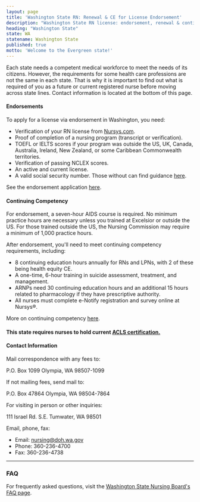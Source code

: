 ```yaml
---
layout: page
title: 'Washington State RN: Renewal & CE for License Endorsement'
description: "Washington State RN license: endorsement, renewal & continuing education explained. Stay updated & fulfill nursing license requirements."
heading: "Washington State"
state: WA
statename: Washington State
published: true
motto: 'Welcome to the Evergreen state!'
---
```


Each state needs a competent medical workforce to meet the needs of its citizens. However, the requirements for some health care professions are not the same in each state. That is why it is important to find out what is required of you as a future or current registered nurse before moving across state lines. Contact information is located at the bottom of this page.

#### Endorsements

To apply for a license via endorsement in Washington, you need:

* Verification of your RN license from [Nursys.com](https://www.nursys.com/).
* Proof of completion of a nursing program (transcript or verification).
* TOEFL or IELTS scores if your program was outside the US, UK, Canada, Australia, Ireland, New Zealand, or some Caribbean Commonwealth territories.
* Verification of passing NCLEX scores.
* An active and current license.
* A valid social security number. Those without can find guidance [here](https://doh.wa.gov/sites/default/files/legacy/Documents/Pubs//677028.pdf).

See the endorsement application [here](https://doh.wa.gov/sites/default/files/legacy/Documents/Pubs/667039.pdf).

#### Continuing Competency

For endorsement, a seven-hour AIDS course is required. No minimum practice hours are necessary unless you trained at Excelsior or outside the US. For those trained outside the US, the Nursing Commission may require a minimum of 1,000 practice hours.

After endorsement, you'll need to meet continuing competency requirements, including:
* 8 continuing education hours annually for RNs and LPNs, with 2 of these being health equity CE.
* A one-time, 6-hour training in suicide assessment, treatment, and management.
* ARNPs need 30 continuing education hours and an additional 15 hours related to pharmacology if they have prescriptive authority.
* All nurses must complete e-Notify registration and survey online at Nursys®.

More on continuing competency [here](https://doh.wa.gov/sites/default/files/legacy/Documents/Mtgs/2011//20110520-MN-NCQAC-CC.pdf).

#### This state requires nurses to hold current [ACLS certification.](https://www.acls.net/washington-acls-pals-bls)

#### Contact Information

Mail correspondence with any fees to:

P.O. Box 1099
Olympia, WA 98507-1099

If not mailing fees, send mail to:

P.O. Box 47864
Olympia, WA 98504-7864

For visiting in person or other inquiries:

111 Israel Rd. S.E.
Tumwater, WA
98501

Email, phone, fax:

* Email: <nursing@doh.wa.gov>
* Phone: 360-236-4700
* Fax: 360-236-4738

* * *

### FAQ

For frequently asked questions, visit the [Washington State Nursing Board's FAQ page](https://doh.wa.gov/licenses-permits-and-certificates/professions-new-renew-or-update/nursing-assistant/frequently-asked-questions).
